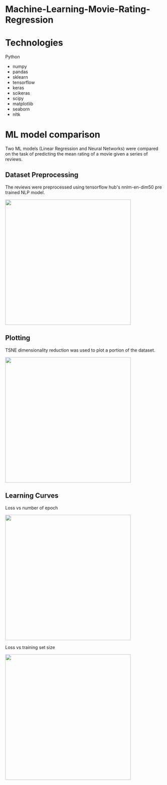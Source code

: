 # Machine-Learning-Movie-Rating-Regression

# Technologies
Python
  * numpy
  * pandas
  * sklearn
  * tensorflow
  * keras
  * scikeras
  * scipy
  * matplotlib
  * seaborn
  * nltk
  
# ML model comparison
Two ML models (Linear Regression and Neural Networks) were compared on the task of predicting the mean rating of a movie given a series of reviews.

## Dataset Preprocessing
The reviews were preprocessed using tensorflow hub's nnlm-en-dim50 pre trained NLP model.

<img src="https://github.com/grimloc-aduque/Machine-Learning-Movie-Rating-Regression/blob/main/Images/correlation_matrix.png" style="width:400px;"/>

## Plotting
TSNE dimensionality reduction was used to plot a portion of the dataset.

<img src="https://github.com/grimloc-aduque/Machine-Learning-Movie-Rating-Regression/blob/main/Images/tsne_dataset_plot.png" style="width:400px;"/>

## Learning Curves
Loss vs number of epoch

<img src="https://github.com/grimloc-aduque/Machine-Learning-Movie-Rating-Regression/blob/main/Images/loss_vs_epoch.png" style="width:400px;"/>


Loss vs training set size

<img src="https://github.com/grimloc-aduque/Machine-Learning-Movie-Rating-Regression/blob/main/Images/loss_vs_training_set_size.png" style="width:400px;"/>


